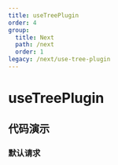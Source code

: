```yaml
---
title: useTreePlugin
order: 4
group:
  title: Next
  path: /next
  order: 1
legacy: /next/use-tree-plugin
---
```


# useTreePlugin

## 代码演示

### 默认请求

<code src="./demo/default.tsx" />
